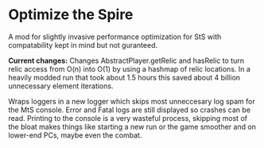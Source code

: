 # Optimize the Spire
A mod for slightly invasive performance optimization for StS with compatability kept in mind but not guranteed.

**Current changes:**
Changes AbstractPlayer.getRelic and hasRelic to turn relic access from O(n) into O(1) by using a hashmap of relic locations.
In a heavily modded run that took about 1.5 hours this saved about 4 billion unnecessary element iterations.

Wraps loggers in a new logger which skips most unneccesary log spam for the MtS console. Error and Fatal logs are still displayed so crashes can be read.
Printing to the console is a very wasteful process, skipping most of the bloat makes things like starting a new run or the game smoother and on lower-end PCs, maybe even the combat.
